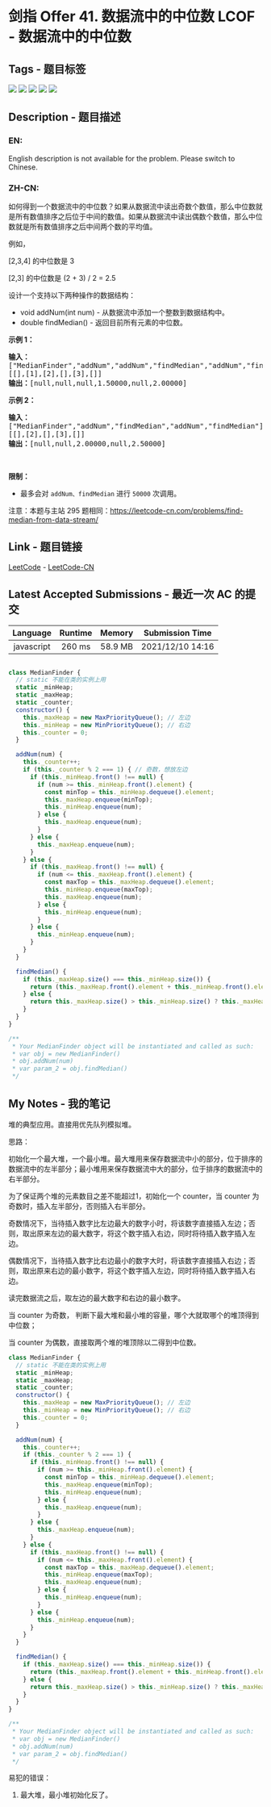 
# 剑指 Offer 41. 数据流中的中位数  LCOF - 数据流中的中位数

## Tags - 题目标签

 <img src="https://img.shields.io/badge/Design-设计-blue.svg">   <img src="https://img.shields.io/badge/Two Pointers-双指针-blue.svg">   <img src="https://img.shields.io/badge/Data Stream-数据流-blue.svg">   <img src="https://img.shields.io/badge/Sorting-排序-blue.svg">   <img src="https://img.shields.io/badge/Heap (Priority Queue)-堆（优先队列）-blue.svg">  


## Description - 题目描述

### EN:
English description is not available for the problem. Please switch to Chinese.

### ZH-CN:
<p>如何得到一个数据流中的中位数？如果从数据流中读出奇数个数值，那么中位数就是所有数值排序之后位于中间的数值。如果从数据流中读出偶数个数值，那么中位数就是所有数值排序之后中间两个数的平均值。</p>

<p>例如，</p>

<p>[2,3,4]&nbsp;的中位数是 3</p>

<p>[2,3] 的中位数是 (2 + 3) / 2 = 2.5</p>

<p>设计一个支持以下两种操作的数据结构：</p>

<ul>
	<li>void addNum(int num) - 从数据流中添加一个整数到数据结构中。</li>
	<li>double findMedian() - 返回目前所有元素的中位数。</li>
</ul>

<p><strong>示例 1：</strong></p>

<pre><strong>输入：
</strong>[&quot;MedianFinder&quot;,&quot;addNum&quot;,&quot;addNum&quot;,&quot;findMedian&quot;,&quot;addNum&quot;,&quot;findMedian&quot;]
[[],[1],[2],[],[3],[]]
<strong>输出：</strong>[null,null,null,1.50000,null,2.00000]
</pre>

<p><strong>示例 2：</strong></p>

<pre><strong>输入：
</strong>[&quot;MedianFinder&quot;,&quot;addNum&quot;,&quot;findMedian&quot;,&quot;addNum&quot;,&quot;findMedian&quot;]
[[],[2],[],[3],[]]
<strong>输出：</strong>[null,null,2.00000,null,2.50000]</pre>

<p>&nbsp;</p>

<p><strong>限制：</strong></p>

<ul>
	<li>最多会对&nbsp;<code>addNum、findMedian</code> 进行&nbsp;<code>50000</code>&nbsp;次调用。</li>
</ul>

<p>注意：本题与主站 295 题相同：<a href="https://leetcode-cn.com/problems/find-median-from-data-stream/">https://leetcode-cn.com/problems/find-median-from-data-stream/</a></p>



## Link - 题目链接

[LeetCode](https://leetcode.com/problems/shu-ju-liu-zhong-de-zhong-wei-shu-lcof/description/)  -  [LeetCode-CN](https://leetcode-cn.com/problems/shu-ju-liu-zhong-de-zhong-wei-shu-lcof/description/)
## Latest Accepted Submissions - 最近一次 AC 的提交


| Language | Runtime | Memory | Submission Time |
|:---:|:---:|:---:|:---:|
| javascript  | 260 ms | 58.9 MB | 2021/12/10 14:16 |

```javascript

class MedianFinder {
  // static 不能在类的实例上用
  static _minHeap; 
  static _maxHeap;
  static _counter;
  constructor() {
    this._maxHeap = new MaxPriorityQueue(); // 左边
    this._minHeap = new MinPriorityQueue(); // 右边
    this._counter = 0;
  }

  addNum(num) {
    this._counter++;
    if (this._counter % 2 === 1) { // 奇数，想放左边
      if (this._minHeap.front() !== null) {
        if (num >= this._minHeap.front().element) {
          const minTop = this._minHeap.dequeue().element;
          this._maxHeap.enqueue(minTop);
          this._minHeap.enqueue(num);
        } else {
          this._maxHeap.enqueue(num);
        }
      } else {
        this._maxHeap.enqueue(num);
      }
    } else {
      if (this._maxHeap.front() !== null) {
        if (num <= this._maxHeap.front().element) {
          const maxTop = this._maxHeap.dequeue().element;
          this._minHeap.enqueue(maxTop);
          this._maxHeap.enqueue(num);
        } else {
          this._minHeap.enqueue(num);
        }
      } else {
        this._minHeap.enqueue(num);
      }
    }
  }

  findMedian() {
    if (this._maxHeap.size() === this._minHeap.size()) {
      return (this._maxHeap.front().element + this._minHeap.front().element) / 2;
    } else {
      return this._maxHeap.size() > this._minHeap.size() ? this._maxHeap.front().element : this._minHeap.front().element;
    }
  }
}

/**
 * Your MedianFinder object will be instantiated and called as such:
 * var obj = new MedianFinder()
 * obj.addNum(num)
 * var param_2 = obj.findMedian()
 */

```
## My Notes - 我的笔记


堆的典型应用。直接用优先队列模拟堆。

思路：

初始化一个最大堆，一个最小堆。最大堆用来保存数据流中小的部分，位于排序的数据流中的左半部分；最小堆用来保存数据流中大的部分，位于排序的数据流中的右半部分。

为了保证两个堆的元素数目之差不能超过1，初始化一个 counter，当 counter 为奇数时，插入左半部分，否则插入右半部分。

奇数情况下，当待插入数字比左边最大的数字小时，将该数字直接插入左边；否则，取出原来左边的最大数字，将这个数字插入右边，同时将待插入数字插入左边。

偶数情况下，当待插入数字比右边最小的数字大时，将该数字直接插入右边；否则，取出原来右边的最小数字，将这个数字插入左边，同时将待插入数字插入右边。

读完数据流之后，取左边的最大数字和右边的最小数字。

当 counter 为奇数， 判断下最大堆和最小堆的容量，哪个大就取哪个的堆顶得到中位数；

当 counter 为偶数，直接取两个堆的堆顶除以二得到中位数。

```javascript
class MedianFinder {
  // static 不能在类的实例上用
  static _minHeap; 
  static _maxHeap;
  static _counter;
  constructor() {
    this._maxHeap = new MaxPriorityQueue(); // 左边
    this._minHeap = new MinPriorityQueue(); // 右边
    this._counter = 0;
  }

  addNum(num) {
    this._counter++;
    if (this._counter % 2 === 1) {
      if (this._minHeap.front() !== null) {
        if (num >= this._minHeap.front().element) {
          const minTop = this._minHeap.dequeue().element;
          this._maxHeap.enqueue(minTop);
          this._minHeap.enqueue(num);
        } else {
          this._maxHeap.enqueue(num);
        }
      } else {
        this._maxHeap.enqueue(num);
      }
    } else {
      if (this._maxHeap.front() !== null) {
        if (num <= this._maxHeap.front().element) {
          const maxTop = this._maxHeap.dequeue().element;
          this._minHeap.enqueue(maxTop);
          this._maxHeap.enqueue(num);
        } else {
          this._minHeap.enqueue(num);
        }
      } else {
        this._minHeap.enqueue(num);
      }
    }
  }

  findMedian() {
    if (this._maxHeap.size() === this._minHeap.size()) {
      return (this._maxHeap.front().element + this._minHeap.front().element) / 2;
    } else {
      return this._maxHeap.size() > this._minHeap.size() ? this._maxHeap.front().element : this._minHeap.front().element;
    }
  }
}

/**
 * Your MedianFinder object will be instantiated and called as such:
 * var obj = new MedianFinder()
 * obj.addNum(num)
 * var param_2 = obj.findMedian()
 */
```

易犯的错误：
1. 最大堆，最小堆初始化反了。


